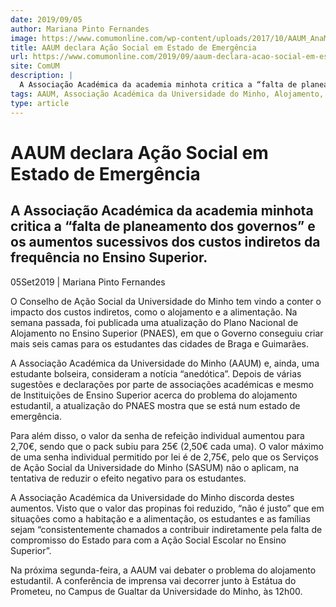```yaml
---
date: 2019/09/05
author: Mariana Pinto Fernandes
image: https://www.comumonline.com/wp-content/uploads/2017/10/AAUM_AnaMariaDinis07-1500x1000.jpg
title: AAUM declara Ação Social em Estado de Emergência
url: https://www.comumonline.com/2019/09/aaum-declara-acao-social-em-estado-de-emergencia/
site: ComUM
description: |
  A Associação Académica da academia minhota critica a “falta de planeamento dos governos” e os aumentos sucessivos dos custos indiretos no Ensino Superior.
tags: AAUM, Associação Académica da Universidade do Minho, Alojamento, senhas da cantina, Ação Social Escolar no Ensino Superior
type: article
---
```



# AAUM declara Ação Social em Estado de Emergência

## A Associação Académica da academia minhota critica a “falta de planeamento dos governos” e os aumentos sucessivos dos custos indiretos da frequência no Ensino Superior.

05Set2019 | Mariana Pinto Fernandes

O Conselho de Ação Social da Universidade do Minho tem vindo a conter o impacto dos custos indiretos, como o alojamento e a alimentação. Na semana passada, foi publicada uma atualização do Plano Nacional de Alojamento no Ensino Superior (PNAES), em que o Governo conseguiu criar mais seis camas para os estudantes das cidades de Braga e Guimarães.

A Associação Académica da Universidade do Minho (AAUM) e, ainda, uma estudante bolseira, consideram a notícia “anedótica”. Depois de várias sugestões e declarações por parte de associações académicas e mesmo de Instituições de Ensino Superior acerca do problema do alojamento estudantil, a atualização do PNAES mostra que se está num estado de emergência.

Para além disso, o valor da senha de refeição individual aumentou para 2,70€, sendo que o pack subiu para 25€ (2,50€ cada uma). O valor máximo de uma senha individual permitido por lei é de 2,75€, pelo que os Serviços de Ação Social da Universidade do Minho (SASUM) não o aplicam, na tentativa de reduzir o efeito negativo para os estudantes.

A Associação Académica da Universidade do Minho discorda destes aumentos. Visto que o valor das propinas foi reduzido, “não é justo” que em situações como a habitação e a alimentação, os estudantes e as famílias sejam “consistentemente chamados a contribuir indiretamente pela falta de compromisso do Estado para com a Ação Social Escolar no Ensino Superior”.

Na próxima segunda-feira, a AAUM vai debater o problema do alojamento estudantil. A conferência de imprensa vai decorrer junto à Estátua do Prometeu, no Campus de Gualtar da Universidade do Minho, às 12h00.

